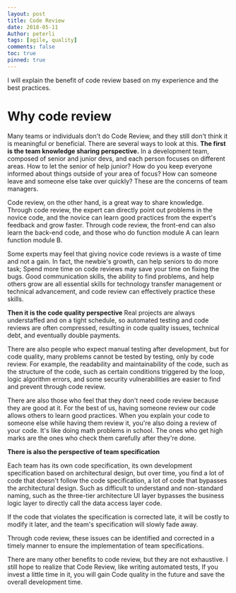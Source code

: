```yaml
---
layout: post
title: Code Review
date: 2018-05-11
Author: peterli
tags: [agile, quality]
comments: false
toc: true
pinned: true
---
```


I will explain the benefit of code review based on my experience and the best practices.

# Why code review

Many teams or individuals don't do Code Review, and they still don't think it is meaningful or beneficial. There are several ways to look at this.
**The first is the team knowledge sharing perspective.**
In a development team, composed of senior and junior devs, and each person focuses on different areas. How to let the senior of help junior? How do you keep everyone informed about things outside of your area of focus? How can someone leave and someone else take over quickly? These are the concerns of team managers.

Code review, on the other hand, is a great way to share knowledge. Through code review, the expert can directly point out problems in the novice code, and the novice can learn good practices from the expert's feedback and grow faster. Through code review, the front-end can also learn the back-end code, and those who do function module A can learn function module B.

Some experts may feel that giving novice code reviews is a waste of time and not a gain. In fact, the newbie's growth, can help seniors to do more task; Spend more time on code reviews may save your time on fixing the bugs. Good communication skills, the ability to find problems, and help others grow are all essential skills for technology transfer management or technical advancement, and code review can effectively practice these skills.

**Then it is the code quality perspective**
Real projects are always understaffed and on a tight schedule, so automated testing and code reviews are often compressed, resulting in code quality issues, technical debt, and eventually double payments.

There are also people who expect manual testing after development, but for code quality, many problems cannot be tested by testing, only by code review. For example, the readability and maintainability of the code, such as the structure of the code, such as certain conditions triggered by the loop, logic algorithm errors, and some security vulnerabilities are easier to find and prevent through code review.

There are also those who feel that they don't need code review because they are good at it. For the best of us, having someone review our code allows others to learn good practices. When you explain your code to someone else while having them review it, you're also doing a review of your code. It's like doing math problems in school. The ones who get high marks are the ones who check them carefully after they're done.

**There is also the perspective of team specification**

Each team has its own code specification, its own development specification based on architectural design, but over time, you find a lot of code that doesn't follow the code specification, a lot of code that bypasses the architectural design. Such as difficult to understand and non-standard naming, such as the three-tier architecture UI layer bypasses the business logic layer to directly call the data access layer code.

If the code that violates the specification is corrected late, it will be costly to modify it later, and the team's specification will slowly fade away.

Through code review, these issues can be identified and corrected in a timely manner to ensure the implementation of team specifications.

There are many other benefits to code review, but they are not exhaustive. I still hope to realize that Code Review, like writing automated tests, If you invest a little time in it, you will gain Code quality in the future and save the overall development time.
